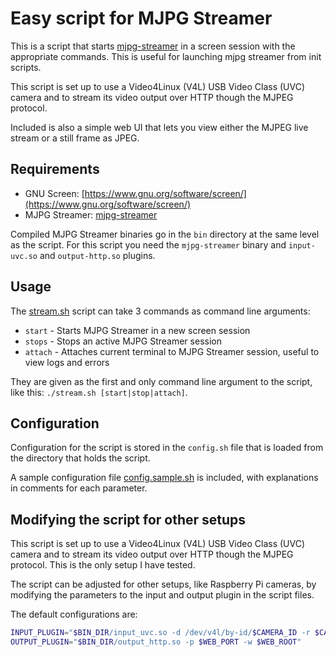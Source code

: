 # Easy script for MJPG Streamer

This is a script that starts [mjpg-streamer](https://github.com/jacksonliam/mjpg-streamer) in a screen session with the appropriate commands. This is useful for launching mjpg streamer from init scripts.

This script is set up to use a Video4Linux (V4L) USB Video Class (UVC) camera and to stream its video output over HTTP though the MJPEG protocol.

Included is also a simple web UI that lets you view either the MJPEG live stream or a still frame as JPEG.

## Requirements

-   GNU Screen: [https://www.gnu.org/software/screen/](https://www.gnu.org/software/screen/)
-   MJPG Streamer: [mjpg-streamer](https://github.com/jacksonliam/mjpg-streamer)

Compiled MJPG Streamer binaries go in the `bin` directory at the same level as the script.
For this script you need the `mjpg-streamer` binary and `input-uvc.so` and `output-http.so` plugins.

## Usage

The [stream.sh](/stream.sh) script can take 3 commands as command line arguments:

-   `start` - Starts MJPG Streamer in a new screen session
-   `stops` - Stops an active MJPG Streamer session
-   `attach` - Attaches current terminal to MJPG Streamer session, useful to view logs and errors

They are given as the first and only command line argument to the script, like this: `./stream.sh [start|stop|attach]`.

## Configuration

Configuration for the script is stored in the `config.sh` file that is loaded from the directory that holds the script.

A sample configuration file [config.sample.sh](/config.sample.sh) is included, with explanations in comments for each parameter.

## Modifying the script for other setups

This script is set up to use a Video4Linux (V4L) USB Video Class (UVC) camera and to stream its video output over HTTP though the MJPEG protocol. This is the only setup I have tested.

The script can be adjusted for other setups, like Raspberry Pi cameras, by modifying the parameters to the input and output plugin in the script files.

The default configurations are:

```sh
INPUT_PLUGIN="$BIN_DIR/input_uvc.so -d /dev/v4l/by-id/$CAMERA_ID -r $CAMERA_RES"
OUTPUT_PLUGIN="$BIN_DIR/output_http.so -p $WEB_PORT -w $WEB_ROOT"
```
